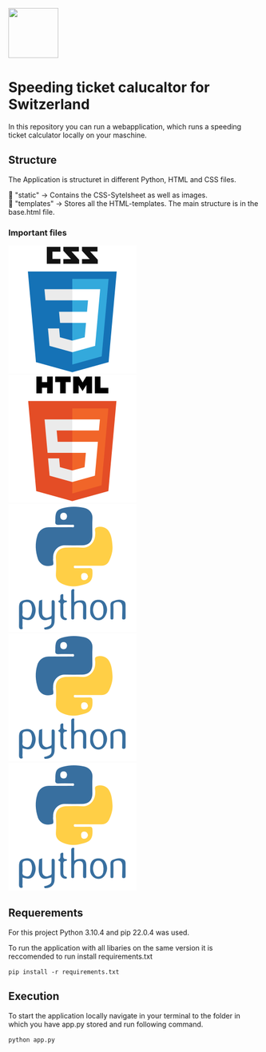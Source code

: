 <img src="https://devicon-website.vercel.app/api/flask/original.svg" width="100" height="100"></img>

# Speeding ticket calucaltor for Switzerland
In this repository you can run a webapplication, which runs a speeding ticket calculator locally on your maschine.

## Structure
The Application is structuret in different Python, HTML and CSS files.

:file_folder: "static" -> Contains the CSS-Sytelsheet as well as images.<br />
:file_folder: "templates" -> Stores all the HTML-templates. The main structure is in the base.html file.<br />

### Important files

![Icon CSS](static/icons/css.svg)
![Icon HTML](static/icons/html.svg)
![Icon Python](static/icons/python.svg)
![Icon Python](static/icons/python.svg)
![Icon Python](static/icons/python.svg)


## Requerements
For this project Python 3.10.4 and pip 22.0.4 was used.

To run the application with all libaries on the same version it is reccomended to run install requirements.txt

```
pip install -r requirements.txt
```

## Execution
To start the application locally navigate in your terminal to the folder in which you have app.py stored and run following command.

``` 
python app.py
``` 

